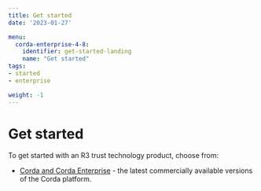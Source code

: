 ```yaml
---
title: Get started
date: '2023-01-27'

menu:
  corda-enterprise-4-8:
    identifier: get-started-landing
    name: "Get started"
tags:
- started
- enterprise

weight: -1
---
```


# Get started

To get started with an R3 trust technology product, choose from:

* [Corda and Corda Enterprise](../../en/get-started/getting-started-with-corda-4.md) - the latest commercially available versions of the Corda platform.
